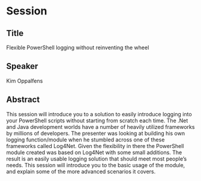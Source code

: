 # Session

## Title

Flexible PowerShell logging without reinventing the wheel

## Speaker

Kim Oppalfens

## Abstract

This session will introduce you to a solution to easily introduce logging into your PowerShell scripts without starting from scratch each time. The .Net and Java development worlds have a number of heavily utilized frameworks by millions of developers. The presenter was looking at building his own logging function/module when he stumbled across one of these frameworks called Log4Net. Given the flexibility in there the PowerShell module created was based on Log4Net with some small additions. The result is an easily usable logging solution that should meet most people’s needs. This session will introduce you to the basic usage of the module, and explain some of the more advanced scenarios it covers.


